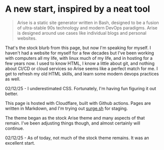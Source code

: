 <!-- BEGIN ARISE ------------------------------
Title:: "Cyberia"

Author:: "Ben Robeson"
Description:: "A personal blog. Tech, Trek (scifi overall), Random thoughts. We'll see where it goes."
Language:: "en"
Thumbnail:: "/config/images/cyberia.png"
Published Date:: "2025-01-11"
Modified Date:: "2025-01-29"

content_header:: "false"
rss_hide:: "true"
---- END ARISE \\ DO NOT MODIFY THIS LINE ---->

# A new start, inspired by a neat tool

> Arise is a static site generator written in Bash, designed to be a fusion of ultra-stable 90s technology and modern DevOps paradigms. Arise is designed around use cases like individual blogs and personal websites.

That's the stock blurb from this page, but now I'm speaking for myself. I haven't had a website for myself for a few decades but I've been working with computers all my life, with linux much of my life, and in hosting for a few years now. I used to know HTML, I know a little about git, and nothing about CI/CD or cloud services so Arise seems like a perfect match for me. I get to refresh my old HTML skills, and learn some modern devops practices as well. 

02/12/25 - I underestimated CSS. Fortunately, I'm having fun figuring it out better.

This page is hosted with Cloudflare, built with Github actions. Pages are written in Markdown, and I'm trying out <a href="https://surge.sh/" target="_blank">surge.sh</a> for staging. 

The theme began as the stock Arise theme and many aspects of that remain. I've been adjusting things though, and almost certainly will continue. 

02/12/25 - As of today, not much of the stock theme remains. It was an excellent start. 